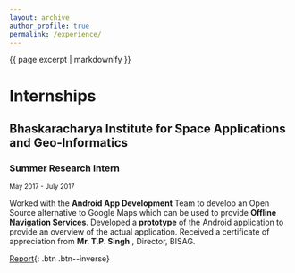 ```yaml
---
layout: archive
author_profile: true
permalink: /experience/
---
```


{{ page.excerpt | markdownify }}
# Internships
## Bhaskaracharya Institute for Space Applications and Geo-Informatics
### Summer Research Intern
<small>May 2017 - July 2017</small>  

Worked with the **Android App Development** Team to develop an Open Source alternative to Google Maps which can be used to provide **Offline Navigation Services**.
Developed a **prototype** of the Android application to provide an overview of the actual application.
Received a certificate of appreciation from **Mr. T.P. Singh** , Director, BISAG.   

[Report](/ps_report/){: .btn .btn--inverse}
